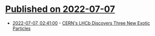 # [Published on 2022-07-07](index.md)

* [2022-07-07, 02:41:00](https://soylentnews.org/article.pl?sid=22/07/06/1142249&from=rss) - [CERN's LHCb Discovers Three New Exotic Particles](https://soylentnews.org/article.pl?sid=22/07/06/1142249&from=rss)
